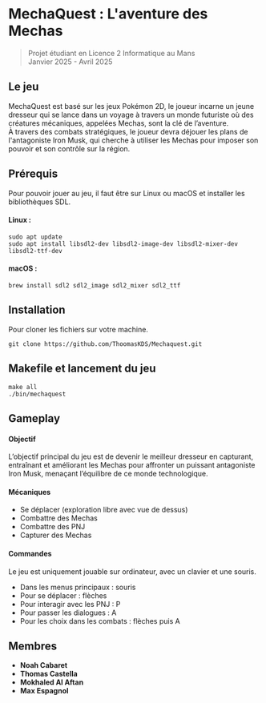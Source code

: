 # MechaQuest : L'aventure des Mechas
> Projet étudiant en Licence 2 Informatique au Mans<br>
> Janvier 2025 - Avril 2025

## Le jeu
MechaQuest est basé sur les jeux Pokémon 2D, le joueur incarne un jeune dresseur qui se lance dans un voyage à travers un monde futuriste où des créatures mécaniques, appelées Mechas, sont la clé de l’aventure.<br>
À travers des combats stratégiques, le joueur devra déjouer les plans de l'antagoniste Iron Musk, qui cherche à utiliser les Mechas pour imposer son pouvoir et son contrôle sur la région.

## Prérequis
Pour pouvoir jouer au jeu, il faut être sur Linux ou macOS et installer les bibliothèques SDL.<br>
#### Linux : 
```
sudo apt update
sudo apt install libsdl2-dev libsdl2-image-dev libsdl2-mixer-dev libsdl2-ttf-dev
```
#### macOS :
```
brew install sdl2 sdl2_image sdl2_mixer sdl2_ttf
```
## Installation
Pour cloner les fichiers sur votre machine.
```
git clone https://github.com/ThoomasKDS/Mechaquest.git
```
## Makefile et lancement du jeu
```
make all
./bin/mechaquest
```

## Gameplay
#### Objectif
L’objectif principal du jeu est de devenir le meilleur dresseur en capturant, entraînant et améliorant les Mechas pour affronter un puissant antagoniste Iron Musk, menaçant l’équilibre de ce monde technologique.
#### Mécaniques
* Se déplacer (exploration libre avec vue de dessus)
* Combattre des Mechas
* Combattre des PNJ
* Capturer des Mechas
#### Commandes
Le jeu est uniquement jouable sur ordinateur, avec un clavier et une souris.
* Dans les menus principaux : souris
* Pour se déplacer : flèches
* Pour interagir avec les PNJ : P
* Pour passer les dialogues : A
* Pour les choix dans les combats : flèches puis A


## Membres
* **Noah Cabaret**
* **Thomas Castella**
* **Mokhaled Al Aftan**
* **Max Espagnol**
